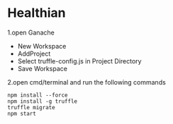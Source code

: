 # Healthian

1.open Ganache
 
 *  New Workspace
 *  AddProject
 *  Select truffle-config.js in Project Directory
 *  Save Workspace


2.open cmd/terminal and run the following commands

```
npm install --force
npm install -g truffle
truffle migrate
npm start
```



